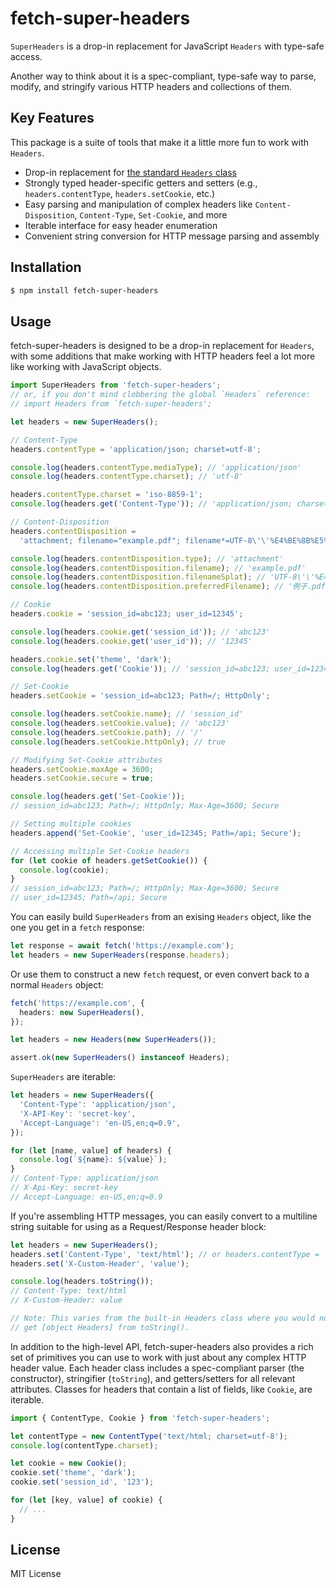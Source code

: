 # fetch-super-headers

`SuperHeaders` is a drop-in replacement for JavaScript `Headers` with type-safe access.

Another way to think about it is a spec-compliant, type-safe way to parse, modify, and stringify various HTTP headers and collections of them.

## Key Features

This package is a suite of tools that make it a little more fun to work with `Headers`.

- Drop-in replacement for [the standard `Headers` class](https://developer.mozilla.org/en-US/docs/Web/API/Headers)
- Strongly typed header-specific getters and setters (e.g., `headers.contentType`, `headers.setCookie`, etc.)
- Easy parsing and manipulation of complex headers like `Content-Disposition`, `Content-Type`, `Set-Cookie`, and more
- Iterable interface for easy header enumeration
- Convenient string conversion for HTTP message parsing and assembly

## Installation

```sh
$ npm install fetch-super-headers
```

## Usage

fetch-super-headers is designed to be a drop-in replacement for `Headers`, with some additions that make working with HTTP headers feel a lot more like working with JavaScript objects.

```ts
import SuperHeaders from 'fetch-super-headers';
// or, if you don't mind clobbering the global `Headers` reference:
// import Headers from `fetch-super-headers';

let headers = new SuperHeaders();

// Content-Type
headers.contentType = 'application/json; charset=utf-8';

console.log(headers.contentType.mediaType); // 'application/json'
console.log(headers.contentType.charset); // 'utf-8'

headers.contentType.charset = 'iso-8859-1';
console.log(headers.get('Content-Type')); // 'application/json; charset=iso-8859-1'

// Content-Disposition
headers.contentDisposition =
  'attachment; filename="example.pdf"; filename*=UTF-8\'\'%E4%BE%8B%E5%AD%90.pdf';

console.log(headers.contentDisposition.type); // 'attachment'
console.log(headers.contentDisposition.filename); // 'example.pdf'
console.log(headers.contentDisposition.filenameSplat); // 'UTF-8\'\'%E4%BE%8B%E5%AD%90.pdf'
console.log(headers.contentDisposition.preferredFilename); // '例子.pdf'

// Cookie
headers.cookie = 'session_id=abc123; user_id=12345';

console.log(headers.cookie.get('session_id')); // 'abc123'
console.log(headers.cookie.get('user_id')); // '12345'

headers.cookie.set('theme', 'dark');
console.log(headers.get('Cookie')); // 'session_id=abc123; user_id=12345; theme=dark'

// Set-Cookie
headers.setCookie = 'session_id=abc123; Path=/; HttpOnly';

console.log(headers.setCookie.name); // 'session_id'
console.log(headers.setCookie.value); // 'abc123'
console.log(headers.setCookie.path); // '/'
console.log(headers.setCookie.httpOnly); // true

// Modifying Set-Cookie attributes
headers.setCookie.maxAge = 3600;
headers.setCookie.secure = true;

console.log(headers.get('Set-Cookie'));
// session_id=abc123; Path=/; HttpOnly; Max-Age=3600; Secure

// Setting multiple cookies
headers.append('Set-Cookie', 'user_id=12345; Path=/api; Secure');

// Accessing multiple Set-Cookie headers
for (let cookie of headers.getSetCookie()) {
  console.log(cookie);
}
// session_id=abc123; Path=/; HttpOnly; Max-Age=3600; Secure
// user_id=12345; Path=/api; Secure
```

You can easily build `SuperHeaders` from an exising `Headers` object, like the one you get in a `fetch` response:

```ts
let response = await fetch('https://example.com');
let headers = new SuperHeaders(response.headers);
```

Or use them to construct a new `fetch` request, or even convert back to a normal `Headers` object:

```ts
fetch('https://example.com', {
  headers: new SuperHeaders(),
});

let headers = new Headers(new SuperHeaders());

assert.ok(new SuperHeaders() instanceof Headers);
```

`SuperHeaders` are iterable:

```ts
let headers = new SuperHeaders({
  'Content-Type': 'application/json',
  'X-API-Key': 'secret-key',
  'Accept-Language': 'en-US,en;q=0.9',
});

for (let [name, value] of headers) {
  console.log(`${name}: ${value}`);
}
// Content-Type: application/json
// X-Api-Key: secret-key
// Accept-Language: en-US,en;q=0.9
```

If you're assembling HTTP messages, you can easily convert to a multiline string suitable for using as a Request/Response header block:

```ts
let headers = new SuperHeaders();
headers.set('Content-Type', 'text/html'); // or headers.contentType = 'text/html'
headers.set('X-Custom-Header', 'value');

console.log(headers.toString());
// Content-Type: text/html
// X-Custom-Header: value

// Note: This varies from the built-in Headers class where you would normally
// get [object Headers] from toString().
```

In addition to the high-level API, fetch-super-headers also provides a rich set of primitives you can use to work with just about any complex HTTP header value. Each header class includes a spec-compliant parser (the constructor), stringifier (`toString`), and getters/setters for all relevant attributes. Classes for headers that contain a list of fields, like `Cookie`, are iterable.

```ts
import { ContentType, Cookie } from 'fetch-super-headers';

let contentType = new ContentType('text/html; charset=utf-8');
console.log(contentType.charset);

let cookie = new Cookie();
cookie.set('theme', 'dark');
cookie.set('session_id', '123');

for (let [key, value] of cookie) {
  // ...
}
```

## License

MIT License
